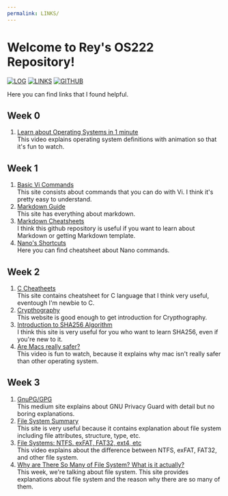 ```yaml
---
permalink: LINKS/
---
```


# Welcome to Rey's OS222 Repository!

[![LOG](https://img.shields.io/badge/LOG-298D46?style=for-the-badge&logoColor=white)](https://reyhanvivaldi.github.io/os222/TXT/mylog.txt)
[![LINKS](https://img.shields.io/badge/LINKS-0054F7?style=for-the-badge&logoColor=white)](https://reyhanvivaldi.github.io/os222/LINKS/)
[![GITHUB](https://img.shields.io/badge/GITHUB-F24E1E?style=for-the-badge&logo=github&logoColor=white)](https://github.com/reyhanvivaldi/os222) 

Here you can find links that I found helpful.

## Week 0
1. [Learn about Operating Systems in 1 minute](https://www.youtube.com/watch?v=fkGCLIQx1MI)<br>
This video explains operating system definitions with animation so that it's fun to watch.

## Week 1
1. [Basic Vi Commands](https://www.marquette.edu/mathematical-and-statistical-sciences/basic-vi-editor-commands.php)<br>
This site consists about commands that you can do with Vi. I think it's pretty easy to understand.
2. [Markdown Guide](https://www.markdownguide.org/)<br>
This site has everything about markdown.
3. [Markdown Cheatsheets](https://github.com/adam-p/markdown-here/wiki/Markdown-Cheatsheet)<br>
I think this github repository is useful if you want to learn about Markdown or getting Markdown template.
4. [Nano's Shortcuts](https://www.nano-editor.org/dist/latest/cheatsheet.html)<br>
Here you can find cheatsheet about Nano commands.

## Week 2
1. [C Cheatheets](https://cheatography.com/ashlyn-black/cheat-sheets/c-reference/)<br>
This site contains cheatsheet for C language that I think very useful, eventough I'm newbie to C.
2. [Crypthography](https://www.synopsys.com/glossary/what-is-cryptography.html)<br>
This website is good enough to get introduction for Crypthography.
3. [Introduction to SHA256 Algorithm](https://www.n-able.com/blog/sha-256-encryption)<br>
I think this site is very useful for you who want to learn SHA256, even if you're new to it.
4. [Are Macs really safer?](https://www.youtube.com/watch?v=-PIPMndlTqA)<br>
This video is fun to watch, because it explains why mac isn't really safer than other operating system.

## Week 3
1. [GnuPG/GPG](https://medium.com/kode-dan-kodean/belajar-memakai-gnu-privacy-guard-gnupg-gpg-3944e19dba91)<br>
This medium site explains about GNU Privacy Guard with detail but no boring explanations.
2. [File System Summary](https://www.guru99.com/file-systems-operating-system.html)<br>
This site is very useful because it contains explanation about file system including file attributes, structure, type, etc.
3. [File Systems: NTFS. exFAT, FAT32, ext4, etc](https://www.youtube.com/watch?v=_h30HBYxtws)<br>
This video explains about the difference between NTFS, exFAT, FAT32, and other file system.
4. [Why are There So Many of File System? What is it actually?](https://www.howtogeek.com/196051/htg-explains-what-is-a-file-system-and-why-are-there-so-many-of-them/)<br>
This week, we're talking about file system. This site provides explanations about file system and the reason why there are so many of them.
